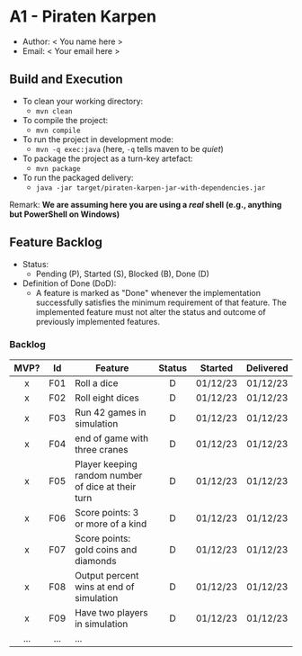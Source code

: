 # A1 - Piraten Karpen

  * Author: < You name here >
  * Email: < Your email here >

## Build and Execution

  * To clean your working directory:
    * `mvn clean`
  * To compile the project:
    * `mvn compile`
  * To run the project in development mode:
    * `mvn -q exec:java` (here, `-q` tells maven to be _quiet_)
  * To package the project as a turn-key artefact:
    * `mvn package`
  * To run the packaged delivery:
    * `java -jar target/piraten-karpen-jar-with-dependencies.jar` 

Remark: **We are assuming here you are using a _real_ shell (e.g., anything but PowerShell on Windows)**

## Feature Backlog

 * Status: 
   * Pending (P), Started (S), Blocked (B), Done (D)
 * Definition of Done (DoD):
   * A feature is marked as "Done" whenever the implementation successfully satisfies the minimum requirement of that feature. The implemented feature must not alter the status and outcome of previously implemented features. 

### Backlog 

| MVP? | Id  | Feature  | Status  |  Started  | Delivered |
| :-:  |:-:  |---       | :-:     | :-:       | :-:       |
| x   | F01 | Roll a dice |  D | 01/12/23 | 01/12/23 |
| x   | F02 | Roll eight dices  |  D | 01/12/23  | 01/12/23 |
| x   | F03 | Run 42 games in simulation  |  D  |  01/12/23 | 01/12/23 |
| x   | F04 | end of game with three cranes | D | 01/12/23 | 01/12/23 |
| x   | F05 | Player keeping random number of dice at their turn | D | 01/12/23 | 01/12/23 | 
| x   | F06 | Score points: 3 or more of a kind | D | 01/12/23 | 01/12/23 |
| x   | F07 | Score points: gold coins and diamonds | D | 01/12/23 | 01/12/23 | 
| x   | F08 | Output percent wins at end of simulation | D | 01/12/23 | 01/12/23 |
| x   | F09 | Have two players in simulation | D | 01/12/23 | 01/12/23 |
| ... | ... | ... |

